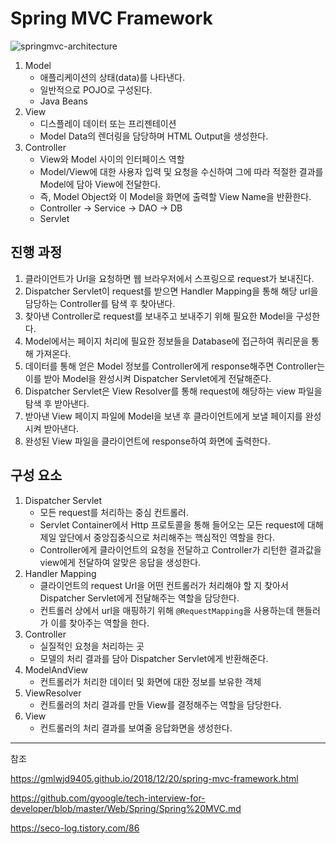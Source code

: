 # Spring MVC Framework

![springmvc-architecture](https://user-images.githubusercontent.com/38287375/187876107-5bbf8d42-f5eb-4407-be7d-10f126f61c66.png)

1. Model
	- 애플리케이션의 상태(data)를 나타낸다.
	- 일반적으로 POJO로 구성된다.
	- Java Beans
2. View
	- 디스플레이 데이터 또는 프리젠테이션
	- Model Data의 렌더링을 담당하며 HTML Output을 생성한다.
3. Controller
	- View와 Model 사이의 인터페이스 역할
	- Model/View에 대한 사용자 입력 및 요청을 수신하여 그에 따라 적절한 결과를 Model에 담아 View에 전달한다.
	- 즉, Model Object와 이 Model을 화면에 출력할 View Name을 반환한다.
	- Controller -> Service -> DAO -> DB
	- Servlet

## 진행 과정

1. 클라이언트가 Url을 요청하면 웹 브라우저에서 스프링으로 request가 보내진다.
2. Dispatcher Servlet이 request를 받으면 Handler Mapping을 통해 해당 url을 담당하는 Controller를 탐색 후 찾아낸다.
3. 찾아낸 Controller로 request를 보내주고 보내주기 위해 필요한 Model을 구성한다.
4. Model에서는 페이지 처리에 필요한 정보들을 Database에 접근하여 쿼리문을 통해 가져온다.
5. 데이터를 통해 얻은 Model 정보를 Controller에게 response해주면 Controller는 이를 받아 Model을 완성시켜 Dispatcher Servlet에게 전달해준다.
6. Dispatcher Servlet은 View Resolver를 통해 request에 해당하는 view 파일을 탐색 후 받아낸다.
7. 받아낸 View 페이지 파일에 Model을 보낸 후 클라이언트에게 보낼 페이지를 완성시켜 받아낸다.
8. 완성된 View 파일을 클라이언트에 response하여 화면에 출력한다.

## 구성 요소

1. Dispatcher Servlet
	- 모든 request를 처리하는 중심 컨트롤러.
	- Servlet Container에서 Http 프로토콜을 통해 들어오는 모든 request에 대해 제일 앞단에서 중앙집중식으로 처리해주는 핵심적인 역할을 한다.
	- Controller에게 클라이언트의 요청을 전달하고 Controller가 리턴한 결과값을 view에게 전달하여 알맞은 응답을 생성한다.
2. Handler Mapping
	- 클라이언트의 request Url을 어떤 컨트롤러가 처리해야 할 지 찾아서 Dispatcher Servlet에게 전달해주는 역할을 담당한다.
	- 컨트롤러 상에서 url을 매핑하기 위해 `@RequestMapping`을 사용하는데 핸들러가 이를 찾아주는 역할을 한다.
3. Controller
	- 실질적인 요청을 처리하는 곳
	- 모델의 처리 결과를 담아 Dispatcher Servlet에게 반환해준다.
4. ModelAndView
	- 컨트롤러가 처리한 데이터 및 화면에 대한 정보를 보유한 객체
5. ViewResolver
	- 컨트롤러의 처리 결과를 만들 View를 결정해주는 역할을 담당한다.
6. View
	- 컨트롤러의 처리 결과를 보여줄 응답화면을 생성한다.


---

참조

https://gmlwjd9405.github.io/2018/12/20/spring-mvc-framework.html

https://github.com/gyoogle/tech-interview-for-developer/blob/master/Web/Spring/Spring%20MVC.md

https://seco-log.tistory.com/86
